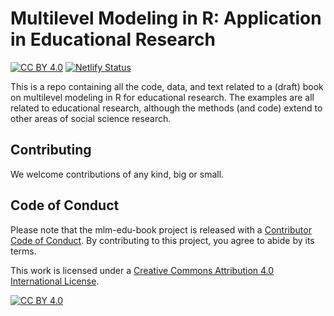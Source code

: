 # Multilevel Modeling in R: Application in Educational Research

[![CC BY 4.0][cc-by-shield]][cc-by]
[![Netlify Status](https://api.netlify.com/api/v1/badges/49905ad2-efa4-494f-9c60-7670f09d3590/deploy-status)](https://app.netlify.com/sites/optimistic-yalow-e5edc9/deploys)

This is a repo containing all the code, data, and text related to a (draft) book on multilevel modeling in R for educational research. The examples are all related to educational research, although the methods (and code) extend to other areas of social science research. 

## Contributing
We welcome contributions of any kind, big or small. 

## Code of Conduct

Please note that the mlm-edu-book project is released with a [Contributor Code of Conduct](https://contributor-covenant.org/version/2/0/CODE_OF_CONDUCT.html). By contributing to this project, you agree to abide by its terms.


This work is licensed under a
[Creative Commons Attribution 4.0 International License][cc-by].

[![CC BY 4.0][cc-by-image]][cc-by]

[cc-by]: http://creativecommons.org/licenses/by/4.0/
[cc-by-image]: https://i.creativecommons.org/l/by/4.0/88x31.png
[cc-by-shield]: https://img.shields.io/badge/License-CC%20BY%204.0-lightgrey.svg